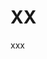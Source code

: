 # XX


<!-- WARNING: THIS FILE WAS AUTOGENERATED! DO NOT EDIT! -->

<!-- WARNING: THIS FILE WAS AUTOGENERATED! DO NOT EDIT! -->

<!-- WARNING: THIS FILE WAS AUTOGENERATED! DO NOT EDIT! -->

xxx
